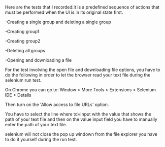 
Here are the tests that I recorded.It is a predefined sequence of actions that must be performed when the UI is in its original state first. 

-Creating a single group and deleting a single group

-Creating group1

-Creating group2

-Deleting all groups 

-Opening and downloading a file

For the test involving the open file and downloading file options, you have to do the following in order to let the browser read your text file during the selenium run test.

On Chrome you can go to: Window > More Tools > Extensions > Selenium IDE > Details

Then turn on the 'Allow access to file URLs' option.


You have to select the line where td=input with the value that shows the path of your text file and then on the value input field you have to manually enter the path
of your text file.

selenium will not close the pop up windown from the file explorer you have to do it yourself  during the run test.
